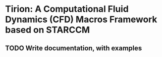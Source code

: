 # Tirion: A Computational Fluid Dynamics (CFD) Macros Framework based on STARCCM

## TODO Write documentation, with examples